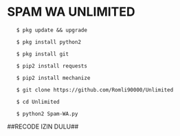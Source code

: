# SPAM WA UNLIMITED

       $ pkg update && upgrade

       $ pkg install python2

       $ pkg install git

       $ pip2 install requests

       $ pip2 install mechanize

       $ git clone https://github.com/Romli90000/Unlimited

       $ cd Unlimited
     
       $ python2 Spam-WA.py

##RECODE IZIN DULU##
